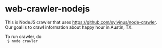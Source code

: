 web-crawler-nodejs
==================

This is NodeJS crawler that uses https://github.com/sylvinus/node-crawler.
<br />
Our goal is to crawl information about happy hour in Austin, TX.

To run crawler, do 
<br />
<code>
$ node crawler
</code>